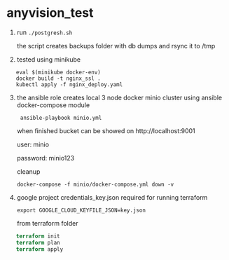 # anyvision_test

1. run ```./postgresh.sh``` 

   the script creates backups folder with db dumps and rsync it to /tmp

2. tested using minikube
```minikube start
   eval $(minikube docker-env)
   docker build -t nginx_ssl .
   kubectl apply -f nginx_deploy.yaml
```

3. the ansible role creates local 3 node docker minio cluster using ansible docker-compose module

   ``` ansible-playbook minio.yml``` 
   
   when finished bucket can be showed on http://localhost:9001 
   
   user: minio
   
   password: minio123
   
   cleanup
   
   ```
   docker-compose -f minio/docker-compose.yml down -v
   ```

4. google project credentials_key.json required for running terraform
   ```
   export GOOGLE_CLOUD_KEYFILE_JSON=key.json
   ```
   
   from terraform folder

```terraform
   terraform init 
   terraform plan 
   terraform apply
 ```
